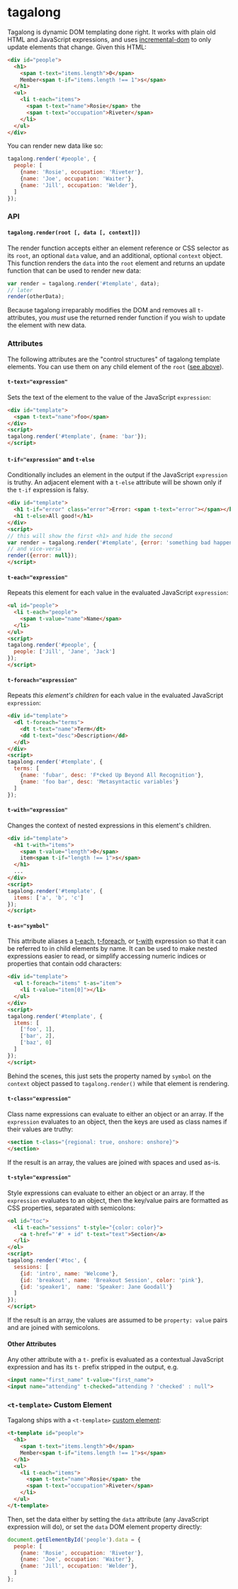 # tagalong

Tagalong is dynamic DOM templating done right. It works with plain old HTML and JavaScript expressions, and uses [incremental-dom] to only update elements that change. Given this HTML:

```html
<div id="people">
  <h1>
    <span t-text="items.length">0</span>
    Member<span t-if="items.length !== 1">s</span>
  </h1>
  <ul>
    <li t-each="items">
      <span t-text="name">Rosie</span> the
      <span t-text="occupation">Riveter</span>
    </li>
  </ul>
</div>
```

You can render new data like so:

```js
tagalong.render('#people', {
  people: [
    {name: 'Rosie', occupation: 'Riveter'},
    {name: 'Joe', occupation: 'Waiter'},
    {name: 'Jill', occupation: 'Welder'},
  ]
});
```

### API

#### `tagalong.render(root [, data [, context]])` <a name="render"></a>
The render function accepts either an element reference or CSS selector as its `root`, an optional `data` value, and an additional, optional `context` object. This function renders the `data` into the `root` element and returns an update function that can be used to render new data:

```js
var render = tagalong.render('#template', data);
// later
render(otherData);
```

Because tagalong irreparably modifies the DOM and removes all `t-` attributes, you _must_ use the returned render function if you wish to update the element with new data.

### Attributes
The following attributes are the "control structures" of tagalong template elements. You can use them on any child element of the `root` ([see above](#render)).

#### `t-text="expression"`
Sets the text of the element to the value of the JavaScript `expression`:

```html
<div id="template">
  <span t-text="name">foo</span>
</div>
<script>
tagalong.render('#template', {name: 'bar'});
</script>
```

#### `t-if="expression"` and `t-else`
Conditionally includes an element in the output if the JavaScript `expression` is truthy. An adjacent element with a `t-else` attribute will be shown only if the `t-if` expression is falsy.

```html
<div id="template">
  <h1 t-if="error" class="error">Error: <span t-text="error"></span></h1>
  <h1 t-else>All good!</h1>
</div>
<script>
// this will show the first <h1> and hide the second
var render = tagalong.render('#template', {error: 'something bad happened'});
// and vice-versa
render({error: null});
</script>
```

#### `t-each="expression"` <a name="each"></a>
Repeats this element for each value in the evaluated JavaScript `expression`:

```html
<ul id="people">
  <li t-each="people">
    <span t-value="name">Name</span>
  </li>
</ul>
<script>
tagalong.render('#people', {
  people: ['Jill', 'Jane', 'Jack']
});
</script>
```

#### `t-foreach="expression"` <a name="foreach"></a>
Repeats *this element's children* for each value in the evaluated JavaScript `expression`:

```html
<div id="template">
  <dl t-foreach="terms">
    <dt t-text="name">Term</dt>
    <dd t-text="desc">Description</dd>
  </dl>
</div>
<script>
tagalong.render('#template', {
  terms: [
    {name: 'fubar', desc: 'F*cked Up Beyond All Recognition'},
    {name: 'foo bar', desc: 'Metasyntactic variables'}
  ]
});
```

#### `t-with="expression"` <a name="with"></a>
Changes the context of nested expressions in this element's children.

```html
<div id="template">
  <h1 t-with="items">
    <span t-value="length">0</span>
    item<span t-if="length !== 1">s</span>
  </h1>
  ...
</div>
<script>
tagalong.render('#template', {
  items: ['a', 'b', 'c']
});
</script>
```

#### `t-as="symbol"`
This attribute aliases a [t-each](#each), [t-foreach](#foreach), or [t-with](#with) expression so that it can be referred to in child elements by name. It can be used to make nested expressions easier to read, or simplify accessing numeric indices or properties that contain odd characters:

```html
<div id="template">
  <ul t-foreach="items" t-as="item">
    <li t-value="item[0]"></li>
  </ul>
</div>
<script>
tagalong.render('#template', {
  items: [
    ['foo', 1],
    ['bar', 2],
    ['baz', 0]
  ]
});
</script>
```

Behind the scenes, this just sets the property named by `symbol` on the `context` object passed to `tagalong.render()` while that element is rendering.

#### `t-class="expression"` <a name="class"></a>
Class name expressions can evaluate to either an object or an array. If the `expression` evaluates to an object, then the keys are used as class names if their values are truthy:

```html
<section t-class="{regional: true, onshore: onshore}">
</section>
```

If the result is an array, the values are joined with spaces and used as-is.

#### `t-style="expression"` <a name="style"></a>
Style expressions can evaluate to either an object or an array. If the `expression` evaluates to an object, then the key/value pairs are formatted as CSS properties, separated with semicolons:

```html
<ol id="toc">
  <li t-each="sessions" t-style="{color: color}">
    <a t-href="'#' + id" t-text="text">Section</a>
  </li>
</ol>
<script>
tagalong.render('#toc', {
  sessions: [
    {id: 'intro', name: 'Welcome'},
    {id: 'breakout', name: 'Breakout Session', color: 'pink'},
    {id: 'speaker1',  name: 'Speaker: Jane Goodall'}
  ]
});
</script>
```

If the result is an array, the values are assumed to be `property: value` pairs and are joined with semicolons.

#### Other Attributes
Any other attribute with a `t-` prefix is evaluated as a contextual JavaScript expression and has its `t-` prefix stripped in the output, e.g.

```html
<input name="first_name" t-value="first_name">
<input name="attending" t-checked="attending ? 'checked' : null">
```

### `<t-template>` Custom Element
Tagalong ships with a `<t-template>` [custom element]:

```html
<t-template id="people">
  <h1>
    <span t-text="items.length">0</span>
    Member<span t-if="items.length !== 1">s</span>
  </h1>
  <ul>
    <li t-each="items">
      <span t-text="name">Rosie</span> the
      <span t-text="occupation">Riveter</span>
    </li>
  </ul>
</t-template>
```

Then, set the data either by setting the `data` attribute (any JavaScript expression will do), or set the `data` DOM element property directly:

```js
document.getElementById('people').data = {
  people: [
    {name: 'Rosie', occupation: 'Riveter'},
    {name: 'Joe', occupation: 'Waiter'},
    {name: 'Jill', occupation: 'Welder'},
  ]
};
```

[custom element]: http://www.html5rocks.com/en/tutorials/webcomponents/customelements/
[incremental-dom]: https://github.com/google/incremental-dom
